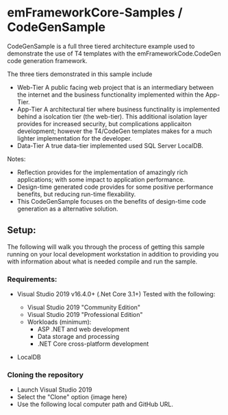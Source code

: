 # emFrameworkCore-Samples / CodeGenSample
CodeGenSample is a full three tiered architecture example used to demonstrate the use of T4 templates with the emFrameworkCode.CodeGen code generation framework.

The three tiers demonstrated in this sample include
- Web-Tier
  A public facing web project that is an intermediary between the internet and the business functionality implemented within the App-Tier.
- App-Tier
  A architectural tier where business functinality is implemented behind a isolcation tier (the web-tier). This additional isolation layer provides for increased security, but complications applicaiton development; however the T4/CodeGen templates makes for a much lighter implementation for the developer.
- Data-Tier
  A true data-tier implemented used SQL Server LocalDB.

Notes:
- Reflection provides for the implementation of amazingly rich applications; with some impact to application performance.
- Design-time generated code provides for some positive performance benefits, but reducing run-time flexability.
- This CodeGenSample focuses on the benefits of design-time code generation as a alternative solution.

## Setup:
The following will walk you through the process of getting this sample running on your local development workstation in addition to providing you with information about what is needed compile and run the sample.

### Requirements:
- Visual Studio 2019 v16.4.0+ (.Net Core 3.1+)
  Tested with the following:
    - Visual Studio 2019 "Community Edition"
    - Visual Studio 2019 "Professional Edition"
  - Workloads (minimum):
    - ASP .NET and web development
    - Data storage and processing
    - .NET Core cross-platform development

- LocalDB

### Cloning the repository
- Launch Visual Studio 2019
- Select the "Clone" option
  {image here}
- Use the following local computer path and GitHub URL.

